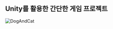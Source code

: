 ## Unity를 활용한 간단한 게임 프로젝트
![DogAndCat](https://github.com/ksky1345/DogAndCat/assets/95465245/f9f08eec-e8ad-4805-be7a-bb8454d572ad)
